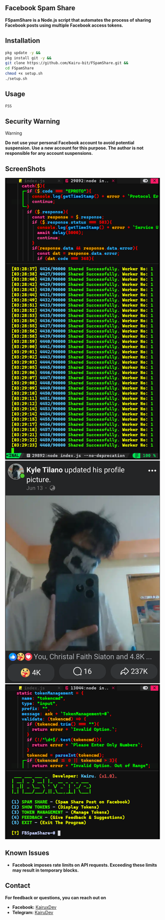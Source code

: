 ## Facebook Spam Share

**FSpamShare is a Node.js script that automates the process of sharing Facebook posts using multiple Facebook access tokens.**

## Installation
```bash
pkg update -y &&
pkg install git -y &&
git clone https://github.com/Kairu-bit/FSpamShare.git &&
cd FSpamShare
chmod +x setup.sh
./setup.sh
```

## Usage
```bash
FSS
```

## Security Warning 

> [!WARNING]
> **Do not use your personal Facebook account to avoid potential suspension. Use a new account for this purpose. The author is not responsible for any account suspensions.**

## ScreenShots

![FacebookSS1](./assets/S1.png)
![FacebookSS2](./assets/S2.png)
![FacebookSS3](./assets/S3.png)

## Known Issues

- **Facebook imposes rate limits on API requests. Exceeding these limits may result in temporary blocks.**

## Contact
**For feedback or questions, you can reach out on**

- **Facebook:** [KairuxDev](https://facebook.com/KairuxDev)
- **Telegram:** [KairuDev](https://t.me/KairuDev)

